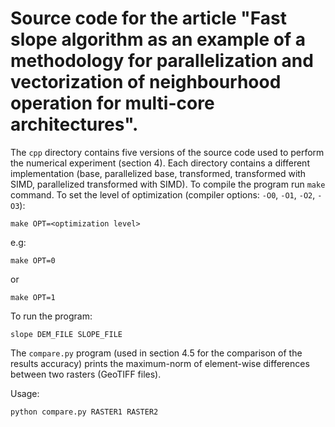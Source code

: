 Source code for the article "Fast slope algorithm as an example of a methodology for parallelization and vectorization of neighbourhood operation for multi-core architectures".
====

The `cpp` directory contains five versions of the source code used to perform the numerical experiment (section 4). Each directory contains a different implementation (base, parallelized base, transformed, transformed with SIMD, parallelized transformed with SIMD).
To compile the program run `make` command. To set the level of optimization (compiler options: `-O0`, `-O1`, `-O2`, `-O3`):

`make OPT=<optimization level>`

e.g:

`make OPT=0`

or

`make OPT=1`


To run the program:

`slope DEM_FILE SLOPE_FILE`


The `compare.py` program (used in section 4.5 for the comparison of the results accuracy) prints the maximum-norm of element-wise differences between two rasters (GeoTIFF files).

Usage:

`python compare.py RASTER1 RASTER2`
